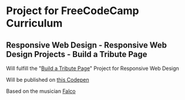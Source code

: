 # Project for FreeCodeCamp Curriculum

## Responsive Web Design - Responsive Web Design Projects - Build a Tribute Page

Will fulfill the "[Build a Tribute Page](https://www.freecodecamp.org/learn/responsive-web-design/responsive-web-design-projects/build-a-tribute-page)" Project for Responsive Web Design

Will be published on [this Codepen](https://codepen.io/universalamateur/pen/QWggLPZ)

Based on the musician [Falco](https://en.wikipedia.org/wiki/Falco_(musician))
